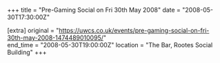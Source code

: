 +++
title = "Pre-Gaming Social on Fri 30th May 2008"
date = "2008-05-30T17:30:00Z"

[extra]
original = "https://uwcs.co.uk/events/pre-gaming-social-on-fri-30th-may-2008-1474489010095/"    
end_time = "2008-05-30T19:00:00Z"
location = "The Bar, Rootes Social Building"
+++



